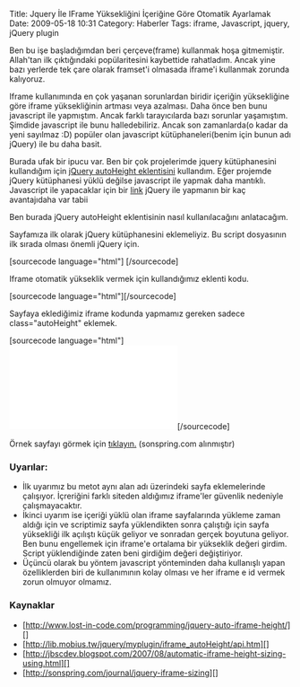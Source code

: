Title: Jquery İle IFrame Yüksekliğini İçeriğine Göre Otomatik Ayarlamak
Date: 2009-05-18 10:31
Category: Haberler
Tags: iframe, Javascript, jquery, jQuery plugin

Ben bu işe başladığımdan beri çerçeve(frame) kullanmak hoşa gitmemiştir.
Allah'tan ilk çıktığındaki popülaritesini kaybettide rahatladım. Ancak
yine bazı yerlerde tek çare olarak framset'i olmasada iframe'i kullanmak
zorunda kalıyoruz.

Iframe kullanımında en çok yaşanan sorunlardan biridir içeriğin
yüksekliğine göre iframe yüksekliğinin artması veya azalması. Daha önce
ben bunu javascript ile yapmıştım. Ancak farklı tarayıcılarda bazı
sorunlar yaşamıştım. Şimdide javascript ile bunu halledebiliriz. Ancak
son zamanlarda(o kadar da yeni sayılmaz :D) popüler olan javascript
kütüphaneleri(benim için bunun adı jQuery) ile bu daha basit.

Burada ufak bir ipucu var. Ben bir çok projelerimde jquery kütüphanesini
kullandığım için [jQuery autoHeight eklentisini][] kullandım. Eğer
projemde jQuery kütüphanesi yüklü değilse javascript ile yapmak daha
mantıklı. Javascript ile yapacaklar için bir [link][] jQuery ile
yapmanın bir kaç avantajıdaha var tabii

Ben burada jQuery autoHeight eklentisinin nasıl kullanılacağını
anlatacağım.

Sayfamıza ilk olarak jQuery kütüphanesini eklemeliyiz. Bu script
dosyasının ilk sırada olması önemli jQuery için.

[sourcecode language="html"] <script type="text/javascript"
src="script/jquery.js"></script> [/sourcecode]

Iframe otomatik yükseklik vermek için kullandığımız eklenti kodu.

[sourcecode language="html"]<script type="text/javascript"
src="script/jquery.autoheight.js"></script>[/sourcecode]

Sayfaya eklediğimiz iframe kodunda yapmamız gereken sadece
class="autoHeight" eklemek.

[sourcecode language="html"]<iframe id="listeCercevesi"
name="listeCercevesi" class="autoHeight" scrolling="auto"
frameborder="0" src="/liste.aspx"></iframe>[/sourcecode]

Örnek sayfayı görmek için [tıklayın.][] (sonspring.com alınmıştır)

### Uyarılar:

-   İlk uyarımız bu metot aynı alan adı üzerindeki sayfa eklemelerinde
    çalışıyor. İçreriğini farklı siteden aldığımız iframe'ler güvenlik
    nedeniyle çalışmayacaktır.
-   İkinci uyarım ise içeriği yüklü olan iframe sayfalarında yükleme
    zaman aldığı için ve scriptimiz sayfa yüklendikten sonra çalıştığı
    için sayfa yüksekliği ilk açılıştı küçük geliyor ve sonradan gerçek
    boyutuna geliyor. Ben bunu engellemek için iframe'e ortalama bir
    yükseklik değeri girdim. Script yüklendiğinde zaten beni girdiğim
    değeri değiştiriyor.
-   Üçüncü olarak bu yöntem javascript yönteminden daha kullanışlı yapan
    özelliklerden biri de kullanımının kolay olması ve her iframe e id
    vermek zorun olmuyor olmamız.

### Kaynaklar

-   [http://www.lost-in-code.com/programming/jquery-auto-iframe-height/][]
-   [http://lib.mobius.tw/jquery/myplugin/iframe_autoHeight/api.htm][]
-   [http://jbscdev.blogspot.com/2007/08/automatic-iframe-height-sizing-using.html][]
-   [http://sonspring.com/journal/jquery-iframe-sizing][]

</p>

  [jQuery autoHeight eklentisini]: http://lib.mobius.tw/jquery/myplugin/iframe_autoHeight/api.htm
    "jQuery autoHeight eklentisini"
  [link]: http://www.dynamicdrive.com/dynamicindex17/iframessi2.htm
    "link"
  [tıklayın.]: /dokumanlar/iframe_code/index.html
  [http://www.lost-in-code.com/programming/jquery-auto-iframe-height/]: http://www.lost-in-code.com/programming/jquery-auto-iframe-height/
    "http://www.lost-in-code.com/programming/jquery-auto-iframe-height/"
  [http://lib.mobius.tw/jquery/myplugin/iframe_autoHeight/api.htm]: http://lib.mobius.tw/jquery/myplugin/iframe_autoHeight/api.htm
    "http://lib.mobius.tw/jquery/myplugin/iframe_autoHeight/api.htm"
  [http://jbscdev.blogspot.com/2007/08/automatic-iframe-height-sizing-using.html]:
    http://jbscdev.blogspot.com/2007/08/automatic-iframe-height-sizing-using.html
    "http://jbscdev.blogspot.com/2007/08/automatic-iframe-height-sizing-using.html"
  [http://sonspring.com/journal/jquery-iframe-sizing]: http://sonspring.com/journal/jquery-iframe-sizing
    "http://sonspring.com/journal/jquery-iframe-sizing"
